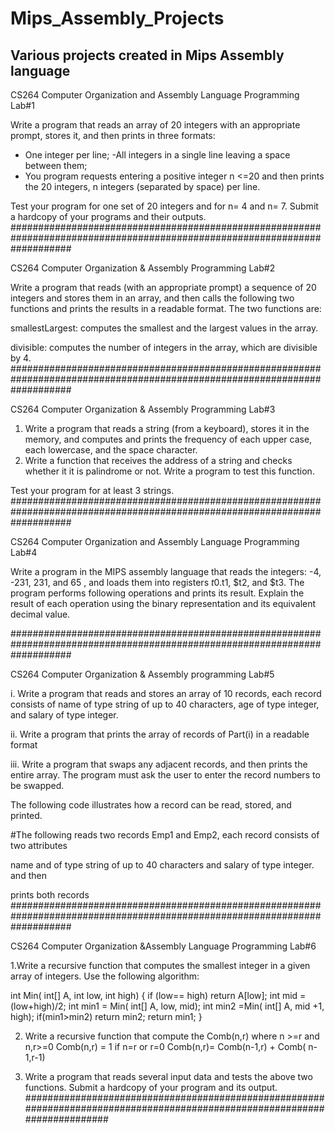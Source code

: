 # Mips_Assembly_Projects
Various projects created in Mips Assembly language
---------------------------------------------------------------------------------------------------------------------------

CS264 Computer Organization and Assembly Language Programming         Lab#1


Write a program that reads an array of 20 integers with an appropriate prompt, stores it, and then prints in three formats:
- One integer per line; 
-All integers in a single line leaving a space between them;
- You program requests entering a positive integer n <=20 and then prints the 20 integers, n integers (separated by space) per line.

Test your program for one set of 20 integers and for n= 4 and n= 7. Submit a hardcopy of your programs and their outputs. 
###########################################################################################################################

CS264 Computer Organization & Assembly Programming               Lab#2


Write a program that reads (with an appropriate prompt) a sequence of 20  integers and stores them in an array, and then calls the following two functions and prints the results in a readable format. The two functions are: 

smallestLargest:  computes the smallest and the largest values in the array. 

divisible: computes the number of integers in the array, which are divisible by 4. 
###########################################################################################################################

CS264 Computer Organization & Assembly Programming             Lab#3


1. Write a program that reads a string (from a keyboard), stores it in the memory, and computes and prints the frequency of each upper case, each lowercase, and the space character. 
2. Write a function that receives the address of a string and checks whether it it is palindrome or not. Write a program to test this function.

Test your program for at least 3 strings.
###########################################################################################################################

CS264 Computer Organization and Assembly Language Programming          Lab#4 


Write a program in the MIPS assembly language that reads the integers:  -4, -231, 
231, and 65 , and loads them into registers $t0.$t1, $t2, and $t3.  The program performs following operations and prints its result.  Explain the result of each operation using the binary representation and its equivalent decimal value.

###########################################################################################################################

CS264 Computer Organization & Assembly programming         Lab#5


i. Write a program that reads and stores an array of 10 records, each record consists of name of type string of up to 40 characters, age of type integer, and salary of type integer.

 ii. Write a program that prints the array of records of Part(i) in a readable format

iii. Write a program that swaps any adjacent records, and then prints the entire array. The program must ask the user to enter the record numbers to be swapped.  

The following code illustrates how a record can be read, stored, and printed.

#The following reads two records Emp1 and Emp2, each record consists of two attributes 

name and of type string of up to 40 characters and salary of type integer. and then 

prints both records
###########################################################################################################################

CS264 Computer Organization &Assembly Language Programming             Lab#6


1.Write a recursive function that computes the smallest integer in a given array of integers.
Use the following algorithm:

int Min( int[] A, int low, int high)
{   if (low== high) return A[low];
     int mid = (low+high)/2;
     int  min1 = Min( int[] A, low, mid);
     int   min2 =Min( int[] A, mid +1, high);
     if(min1>min2) return min2;
     return min1;
}

2. Write a recursive function that compute the Comb(n,r)  where n >=r and n,r>=0
    Comb(n,r) = 1  if n=r or r=0
    Comb(n,r)= Comb(n-1,r) + Comb( n-1,r-1)

3. Write a program that reads several input data and tests the above two functions. Submit a hardcopy of your program and its output.
###########################################################################################################################












